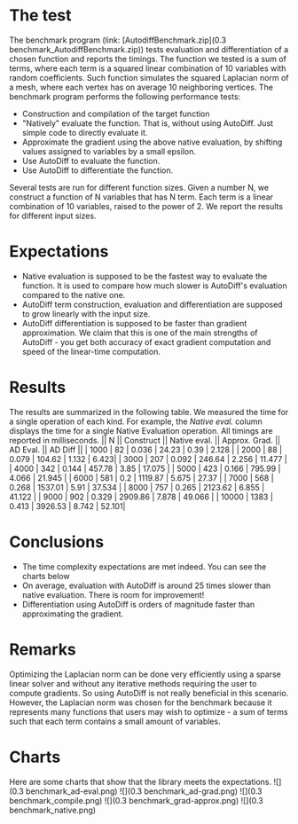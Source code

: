 # The test
The benchmark program (link: [AutodiffBenchmark.zip](0.3 benchmark_AutodiffBenchmark.zip)) tests evaluation and differentiation of a chosen function and reports the timings. The function we tested is a sum of terms, where each term is a squared linear combination of 10 variables with random coefficients. Such function simulates the squared Laplacian norm of a mesh, where each vertex has on average 10 neighboring vertices. The benchmark program performs the following performance tests:
* Construction and compilation of the target function
* "Natively" evaluate the function. That is, without using AutoDiff. Just simple code to directly evaluate it.
* Approximate the gradient using the above native evaluation, by shifting values assigned to variables by a small epsilon.
* Use AutoDiff to evaluate the function.
* Use AutoDiff to differentiate the function.

Several tests are run for different function sizes. Given a number N, we construct a function of N variables that has N term. Each term is a linear combination of 10 variables, raised to the power of 2. We report the results for different input sizes.

# Expectations
* Native evaluation is supposed to be the fastest way to evaluate the function. It is used to compare how much slower is AutoDiff's evaluation compared to the native one.
* AutoDiff term construction, evaluation and differentiation are supposed to grow linearly with the input size.
* AutoDiff differentiation is supposed to be faster than gradient approximation. We claim that this is one of the main strengths of AutoDiff - you get both accuracy of exact gradient computation and speed of the linear-time computation.

# Results
The results are summarized in the following table. We measured the time for a single operation of each kind. For example, the _Native eval._ column displays the time for a single Native Evaluation operation. All timings are reported in milliseconds.
|| N || Construct || Native eval. || Approx. Grad. || AD Eval. || AD Diff ||
| 1000 | 82 | 0.036 | 24.23 | 0.39 | 2.128 |
| 2000 | 88 | 0.079 | 104.62 | 1.132 | 6.423|
| 3000 | 207 | 0.092 | 246.64 | 2.256 | 11.477 |
| 4000 | 342 | 0.144 | 457.78 | 3.85 | 17.075 |
| 5000 | 423 | 0.166 | 795.99 | 4.066 | 21.945 |
| 6000 | 581 | 0.2 | 1119.87 | 5.675 | 27.37 |
| 7000 | 568 | 0.268 | 1537.01 | 5.91 | 37.534 |
| 8000 | 757 | 0.265 | 2123.62 | 6.855 | 41.122 |
| 9000 | 902 | 0.329 | 2909.86 | 7.878 | 49.066 |
| 10000 | 1383 | 0.413 | 3926.53 | 8.742 | 52.101|

# Conclusions
* The time complexity expectations are met indeed. You can see the charts below
* On average, evaluation with AutoDiff is around 25 times slower than native evaluation. There is room for improvement!
* Differentiation using AutoDiff is orders of magnitude faster than approximating the gradient. 

# Remarks
Optimizing the Laplacian norm can be done very efficiently using a sparse linear solver and without any iterative methods requiring the user to compute gradients. So using AutoDiff is not really beneficial in this scenario. However, the Laplacian norm was chosen for the benchmark because it represents many functions that users may wish to optimize - a sum of terms such that each term contains a small amount of variables. 

# Charts
Here are some charts that show that the library meets the expectations.
![](0.3 benchmark_ad-eval.png)
![](0.3 benchmark_ad-grad.png)
![](0.3 benchmark_compile.png)
![](0.3 benchmark_grad-approx.png)
![](0.3 benchmark_native.png)